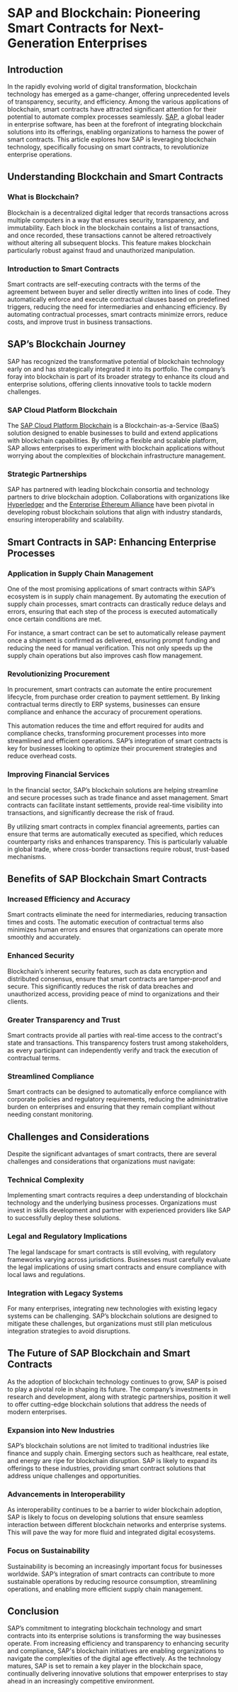 # SAP and Blockchain: Pioneering Smart Contracts for Next-Generation Enterprises

## Introduction

In the rapidly evolving world of digital transformation, blockchain technology has emerged as a game-changer, offering unprecedented levels of transparency, security, and efficiency. Among the various applications of blockchain, smart contracts have attracted significant attention for their potential to automate complex processes seamlessly. [SAP](https://www.sap.com/), a global leader in enterprise software, has been at the forefront of integrating blockchain solutions into its offerings, enabling organizations to harness the power of smart contracts. This article explores how SAP is leveraging blockchain technology, specifically focusing on smart contracts, to revolutionize enterprise operations.

## Understanding Blockchain and Smart Contracts

### What is Blockchain?

Blockchain is a decentralized digital ledger that records transactions across multiple computers in a way that ensures security, transparency, and immutability. Each block in the blockchain contains a list of transactions, and once recorded, these transactions cannot be altered retroactively without altering all subsequent blocks. This feature makes blockchain particularly robust against fraud and unauthorized manipulation.

### Introduction to Smart Contracts

Smart contracts are self-executing contracts with the terms of the agreement between buyer and seller directly written into lines of code. They automatically enforce and execute contractual clauses based on predefined triggers, reducing the need for intermediaries and enhancing efficiency. By automating contractual processes, smart contracts minimize errors, reduce costs, and improve trust in business transactions.

## SAP’s Blockchain Journey

SAP has recognized the transformative potential of blockchain technology early on and has strategically integrated it into its portfolio. The company’s foray into blockchain is part of its broader strategy to enhance its cloud and enterprise solutions, offering clients innovative tools to tackle modern challenges.

### SAP Cloud Platform Blockchain

The [SAP Cloud Platform Blockchain](https://www.sap.com/products/cloud-platform.html) is a Blockchain-as-a-Service (BaaS) solution designed to enable businesses to build and extend applications with blockchain capabilities. By offering a flexible and scalable platform, SAP allows enterprises to experiment with blockchain applications without worrying about the complexities of blockchain infrastructure management.

### Strategic Partnerships

SAP has partnered with leading blockchain consortia and technology partners to drive blockchain adoption. Collaborations with organizations like [Hyperledger](https://www.hyperledger.org/) and the [Enterprise Ethereum Alliance](https://entethalliance.org/) have been pivotal in developing robust blockchain solutions that align with industry standards, ensuring interoperability and scalability.

## Smart Contracts in SAP: Enhancing Enterprise Processes

### Application in Supply Chain Management

One of the most promising applications of smart contracts within SAP’s ecosystem is in supply chain management. By automating the execution of supply chain processes, smart contracts can drastically reduce delays and errors, ensuring that each step of the process is executed automatically once certain conditions are met.

For instance, a smart contract can be set to automatically release payment once a shipment is confirmed as delivered, ensuring prompt funding and reducing the need for manual verification. This not only speeds up the supply chain operations but also improves cash flow management.

### Revolutionizing Procurement

In procurement, smart contracts can automate the entire procurement lifecycle, from purchase order creation to payment settlement. By linking contractual terms directly to ERP systems, businesses can ensure compliance and enhance the accuracy of procurement operations.

This automation reduces the time and effort required for audits and compliance checks, transforming procurement processes into more streamlined and efficient operations. SAP’s integration of smart contracts is key for businesses looking to optimize their procurement strategies and reduce overhead costs.

### Improving Financial Services

In the financial sector, SAP’s blockchain solutions are helping streamline and secure processes such as trade finance and asset management. Smart contracts can facilitate instant settlements, provide real-time visibility into transactions, and significantly decrease the risk of fraud.

By utilizing smart contracts in complex financial agreements, parties can ensure that terms are automatically executed as specified, which reduces counterparty risks and enhances transparency. This is particularly valuable in global trade, where cross-border transactions require robust, trust-based mechanisms.

## Benefits of SAP Blockchain Smart Contracts

### Increased Efficiency and Accuracy

Smart contracts eliminate the need for intermediaries, reducing transaction times and costs. The automatic execution of contractual terms also minimizes human errors and ensures that organizations can operate more smoothly and accurately.

### Enhanced Security

Blockchain’s inherent security features, such as data encryption and distributed consensus, ensure that smart contracts are tamper-proof and secure. This significantly reduces the risk of data breaches and unauthorized access, providing peace of mind to organizations and their clients.

### Greater Transparency and Trust

Smart contracts provide all parties with real-time access to the contract's state and transactions. This transparency fosters trust among stakeholders, as every participant can independently verify and track the execution of contractual terms.

### Streamlined Compliance

Smart contracts can be designed to automatically enforce compliance with corporate policies and regulatory requirements, reducing the administrative burden on enterprises and ensuring that they remain compliant without needing constant monitoring.

## Challenges and Considerations

Despite the significant advantages of smart contracts, there are several challenges and considerations that organizations must navigate:

### Technical Complexity

Implementing smart contracts requires a deep understanding of blockchain technology and the underlying business processes. Organizations must invest in skills development and partner with experienced providers like SAP to successfully deploy these solutions.

### Legal and Regulatory Implications

The legal landscape for smart contracts is still evolving, with regulatory frameworks varying across jurisdictions. Businesses must carefully evaluate the legal implications of using smart contracts and ensure compliance with local laws and regulations.

### Integration with Legacy Systems

For many enterprises, integrating new technologies with existing legacy systems can be challenging. SAP’s blockchain solutions are designed to mitigate these challenges, but organizations must still plan meticulous integration strategies to avoid disruptions.

## The Future of SAP Blockchain and Smart Contracts

As the adoption of blockchain technology continues to grow, SAP is poised to play a pivotal role in shaping its future. The company’s investments in research and development, along with strategic partnerships, position it well to offer cutting-edge blockchain solutions that address the needs of modern enterprises.

### Expansion into New Industries

SAP’s blockchain solutions are not limited to traditional industries like finance and supply chain. Emerging sectors such as healthcare, real estate, and energy are ripe for blockchain disruption. SAP is likely to expand its offerings to these industries, providing smart contract solutions that address unique challenges and opportunities.

### Advancements in Interoperability

As interoperability continues to be a barrier to wider blockchain adoption, SAP is likely to focus on developing solutions that ensure seamless interaction between different blockchain networks and enterprise systems. This will pave the way for more fluid and integrated digital ecosystems.

### Focus on Sustainability

Sustainability is becoming an increasingly important focus for businesses worldwide. SAP’s integration of smart contracts can contribute to more sustainable operations by reducing resource consumption, streamlining operations, and enabling more efficient supply chain management.

## Conclusion

SAP’s commitment to integrating blockchain technology and smart contracts into its enterprise solutions is transforming the way businesses operate. From increasing efficiency and transparency to enhancing security and compliance, SAP's blockchain initiatives are enabling organizations to navigate the complexities of the digital age effectively. As the technology matures, SAP is set to remain a key player in the blockchain space, continually delivering innovative solutions that empower enterprises to stay ahead in an increasingly competitive environment.